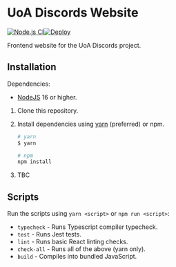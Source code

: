 # UoA Discords Website

[![Node.js CI](https://github.com/UoA-Discords/uoa-discords-website/actions/workflows/node.js.yml/badge.svg)](https://github.com/UoA-Discords/uoa-discords-website/actions/workflows/node.js.yml)[![Deploy](https://github.com/UoA-Discords/uoa-discords-website/actions/workflows/deploy.yml/badge.svg)](https://github.com/UoA-Discords/uoa-discords-website/actions/workflows/deploy.yml)

Frontend website for the UoA Discords project.

## Installation

Dependencies:

-   [NodeJS](https://nodejs.org/en/) 16 or higher.

1. Clone this repository.
2. Install dependencies using [yarn](https://yarnpkg.com/) (preferred) or npm.

    ```sh
    # yarn
    $ yarn

    # npm
    npm install
    ```

3. TBC

## Scripts

Run the scripts using `yarn <script>` or `npm run <script>`:

-   `typecheck` - Runs Typescript compiler typecheck.
-   `test` - Runs Jest tests.
-   `lint` - Runs basic React linting checks.
-   `check-all` - Runs all of the above (yarn only).
-   `build` - Compiles into bundled JavaScript.
